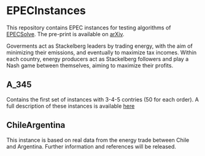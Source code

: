 # EPECInstances
 This repository contains EPEC instances for testing algorithms of [EPECSolve](https://github.com/ssriram1992/EPECsolve). The pre-print is available on [arXiv](https://arxiv.org/abs/1910.06452).
 
Goverments act as Stackelberg leaders by trading energy, with the aim of minimizing their emissions, and eventually to maximize tax incomes. Within each country, energy producers act as Stackelberg followers and play a Nash game between themselves, aiming to maximize their profits. 


 ## A_345
Contains the first set of instances with 3-4-5 contries (50 for each order). A full description of these instances is available [here](Description.pdf)


 ## ChileArgentina
This instance is based on real data from the energy trade between Chile and Argentina. Further information and references will be released.
